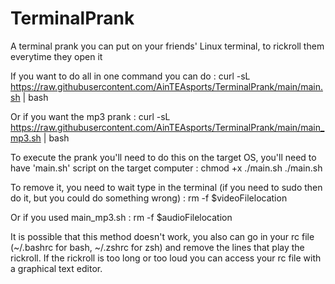 # TerminalPrank
A terminal prank you can put on your friends' Linux terminal, to rickroll them everytime they open it


If you want to do all in one command you can do :
curl -sL https://raw.githubusercontent.com/AinTEAsports/TerminalPrank/main/main.sh | bash

Or if you want the mp3 prank :
curl -sL https://raw.githubusercontent.com/AinTEAsports/TerminalPrank/main/main_mp3.sh | bash


To execute the prank you'll need to do this on the target OS, you'll need to have 'main.sh' script on the target computer :
chmod +x ./main.sh
./main.sh


To remove it, you need to wait type in the terminal (if you need to sudo then do it, but you could do something wrong) :
rm -f $videoFilelocation

Or if you used main_mp3.sh :
rm -f $audioFilelocation


It is possible that this method doesn't work, you also can go in your rc file (~/.bashrc for bash, ~/.zshrc for zsh) and remove the lines that play the rickroll. If the rickroll is too long or too loud you can access your rc file with a graphical text editor.

